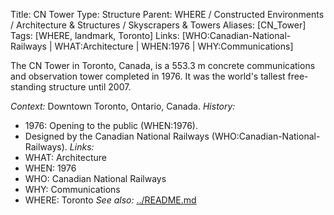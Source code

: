 Title: CN Tower
Type: Structure
Parent: WHERE / Constructed Environments / Architecture & Structures / Skyscrapers & Towers
Aliases: [CN_Tower]
Tags: [WHERE, landmark, Toronto]
Links: [WHO:Canadian-National-Railways | WHAT:Architecture | WHEN:1976 | WHY:Communications]

The CN Tower in Toronto, Canada, is a 553.3 m concrete communications and observation tower completed in 1976. It was the world's tallest free-standing structure until 2007.

_Context:_ Downtown Toronto, Ontario, Canada.
_History:_
- 1976: Opening to the public (WHEN:1976).
- Designed by the Canadian National Railways (WHO:Canadian-National-Railways).
_Links:_
- WHAT: Architecture
- WHEN: 1976
- WHO: Canadian National Railways
- WHY: Communications
- WHERE: Toronto
_See also:_ [../README.md](../README.md)
